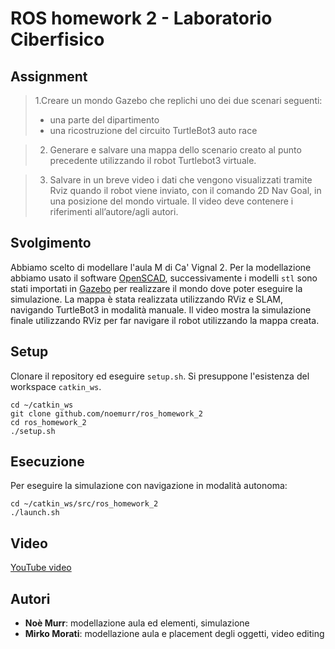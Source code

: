 # ROS homework 2 - Laboratorio Ciberfisico

## Assignment

>1.Creare un mondo Gazebo che replichi uno dei due
scenari seguenti:
>* una parte del dipartimento
>* una ricostruzione del circuito TurtleBot3 auto race

>2. Generare e salvare una mappa dello scenario creato al punto precedente utilizzando il robot Turtlebot3 virtuale.

>3. Salvare in un breve video i dati che vengono visualizzati tramite Rviz quando il robot viene inviato, con il comando 2D Nav Goal, in una posizione del mondo virtuale. Il video deve contenere i riferimenti all’autore/agli autori.

## Svolgimento

Abbiamo scelto di modellare l'aula M di Ca' Vignal 2.
Per la modellazione abbiamo usato il software [OpenSCAD](http://openscad.org), successivamente i modelli `stl` sono stati importati in [Gazebo](http://gazebosim.org) per realizzare il mondo dove poter eseguire la simulazione.
La mappa è stata realizzata utilizzando RViz e SLAM, navigando TurtleBot3 in modalità manuale.
Il video mostra la simulazione finale utilizzando RViz per far navigare il robot utilizzando la mappa creata.

## Setup
Clonare il repository ed eseguire `setup.sh`. Si presuppone l'esistenza del workspace `catkin_ws`.
```
cd ~/catkin_ws
git clone github.com/noemurr/ros_homework_2
cd ros_homework_2
./setup.sh
```

## Esecuzione
Per eseguire la simulazione con navigazione in modalità autonoma:
```
cd ~/catkin_ws/src/ros_homework_2
./launch.sh
```

## Video
[YouTube video](https://youtu.be/mjIRCgMNDJg)

## Autori

- **Noè Murr**: modellazione aula ed elementi, simulazione
- **Mirko Morati**: modellazione aula e placement degli oggetti, video editing
